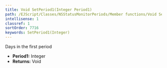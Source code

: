 ```yaml
---
title: Void SetPeriod1(Integer Period1)
path: /EJScript/Classes/NSStatusMonitorPeriods/Member functions/Void SetPeriod1(Integer p_0)
intellisense: 1
classref: 1
sortOrder: 7716
keywords: SetPeriod1(Integer)
---
```



Days in the first period



* **Period1:** Integer
* **Returns:** Void


